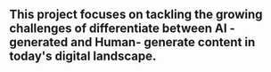 ## This project focuses on tackling the growing challenges of differentiate between AI -generated and Human- generate content in today's digital landscape.
